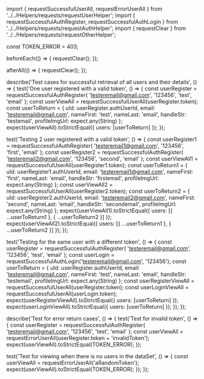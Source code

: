 import { requestSuccessfulUserAll, requestErrorUserAll } from '../../Helpers/requests/requestUserHelper';
import { requestSuccessfulAuthRegister, requestSuccessfulAuthLogin } from '../../Helpers/requests/requestAuthHelper';
import { requestClear } from '../../Helpers/requests/requestOtherHelper';

const TOKEN_ERROR = 403;

beforeEach(() => {
  requestClear();
});

afterAll(() => {
  requestClear();
});

describe('Test cases for successful retrieval of all users and their details', () => {
  test('One user registered with a valid token', () => {
    const userRegister = requestSuccessfulAuthRegister(
      'testeremail@gmail.com', '123456', 'test', 'email'
    );
    const userViewAll = requestSuccessfulUserAll(userRegister.token);
    const userToReturn = {
      uId: userRegister.authUserId,
      email: 'testeremail@gmail.com',
      nameFirst: 'test',
      nameLast: 'email',
      handleStr: 'testemail',
      profileImgUrl: expect.any(String)
    };
    expect(userViewAll).toStrictEqual({ users: [userToReturn] });
  });

  test('Testing 2 user registered with a valid token', () => {
    const userRegister1 = requestSuccessfulAuthRegister(
      'testeremail1@gmail.com', '123456', 'first', 'email'
    );
    const userRegister2 = requestSuccessfulAuthRegister(
      'testeremail2@gmail.com', '123456', 'second', 'email'
    );
    const userViewAll1 = requestSuccessfulUserAll(userRegister1.token);
    const userToReturn1 = {
      uId: userRegister1.authUserId,
      email: 'testeremail1@gmail.com',
      nameFirst: 'first',
      nameLast: 'email',
      handleStr: 'firstemail',
      profileImgUrl: expect.any(String)
    };
    const userViewAll2 = requestSuccessfulUserAll(userRegister2.token);
    const userToReturn2 = {
      uId: userRegister2.authUserId,
      email: 'testeremail2@gmail.com',
      nameFirst: 'second',
      nameLast: 'email',
      handleStr: 'secondemail',
      profileImgUrl: expect.any(String)
    };
    expect(userViewAll1).toStrictEqual({ users: [{ ...userToReturn1 }, { ...userToReturn2 }] });
    expect(userViewAll2).toStrictEqual({ users: [{ ...userToReturn1 }, { ...userToReturn2 }] });
  });

  test('Testing for the same user with a different token', () => {
    const userRegister = requestSuccessfulAuthRegister(
      'testeremail@gmail.com', '123456', 'test', 'email'
    );
    const userLogin = requestSuccessfulAuthLogin('testeremail@gmail.com', '123456');
    const userToReturn = {
      uId: userRegister.authUserId,
      email: 'testeremail@gmail.com',
      nameFirst: 'test',
      nameLast: 'email',
      handleStr: 'testemail',
      profileImgUrl: expect.any(String)
    };
    const userRegisterViewAll = requestSuccessfulUserAll(userRegister.token);
    const userLoginViewAll = requestSuccessfulUserAll(userLogin.token);
    expect(userRegisterViewAll).toStrictEqual({ users: [userToReturn] });
    expect(userLoginViewAll).toStrictEqual({ users: [userToReturn] });
  });
});

describe('Test for error return cases', () => {
  test('Test for invalid token', () => {
    const userRegister = requestSuccessfulAuthRegister(
      'testeremail@gmail.com', '123456', 'test', 'email'
    );
    const userViewAll = requestErrorUserAll(userRegister.token + 'invalidToken');
    expect(userViewAll).toStrictEqual(TOKEN_ERROR);
  });

  test('Test for viewing when there is no users in the dataSet', () => {
    const userViewAll = requestErrorUserAll('aRandomToken');
    expect(userViewAll).toStrictEqual(TOKEN_ERROR);
  });
});
